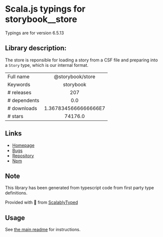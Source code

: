 
# Scala.js typings for storybook__store

Typings are for version 6.5.13

## Library description:
The store is reponsible for loading a story from a CSF file and preparing into a `Story` type, which is our internal format.

|                    |                 |
| ------------------ | :-------------: |
| Full name          | @storybook/store |
| Keywords           | storybook |
| # releases         | 207 |
| # dependents       | 0.0 |
| # downloads        | 1.3678345666666666E7 |
| # stars            | 74176.0 |

## Links
- [Homepage](https://github.com/storybookjs/storybook/tree/main/lib/store)
- [Bugs](https://github.com/storybookjs/storybook/issues)
- [Repository](https://github.com/storybookjs/storybook)
- [Npm](https://www.npmjs.com/package/%40storybook%2Fstore)
    


## Note
This library has been generated from typescript code from first party type definitions.

Provided with :purple_heart: from [ScalablyTyped](https://github.com/oyvindberg/ScalablyTyped)

## Usage
See [the main readme](../../readme.md) for instructions.


